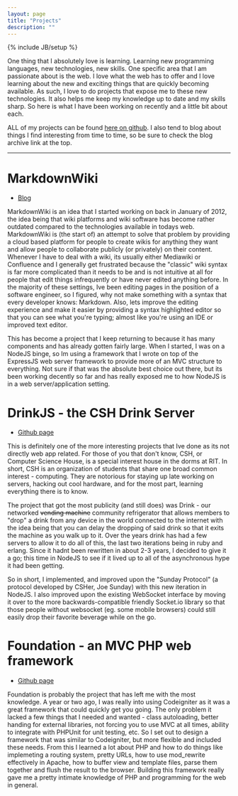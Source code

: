 ```yaml
---
layout: page
title: "Projects"
description: ""
---
```

{% include JB/setup %}

One thing that I absolutely love is learning. Learning new programming languages, new technologies, new skills. One specific area that I am passionate about is the web. I love what the web has to offer and I love learning about the new and exciting things that are quickly becoming available. As such, I love to do projects that expose me to these new technologies. It also helps me keep my knowledge up to date and my skills sharp. So here is what I have been working on recently and a little bit about each.

ALL of my projects can be found [here on github](https://github.com/seanmcgary). I also tend to blog about things I find interesting from time to time, so be sure to check the blog archive link at the top.
<hr>

# MarkdownWiki

- [Blog](http://blog.markdownwiki.com)

MarkdownWiki is an idea that I started working on back in January of 2012, the idea being that wiki platforms and wiki software has become rather outdated compared to the technologies available in todays web. MarkdownWiki is (the start of) an attempt to solve that problem by providing a cloud based platform for people to create wikis for anything they want and allow people to collaborate publicly (or privately) on their content. Whenever I have to deal with a wiki, its usually either Mediawiki or Confluence and I generally get frustrated because the "classic" wiki syntax is far more complicated than it needs to be and is not intuitive at all for people that edit things infrequently or have never edited anything before. In the majority of these settings, Ive been editing pages in the position of a software engineer, so I figured, why not make something with a syntax that every developer knows: Markdown. Also, lets improve the editing experience and make it easier by providing a syntax highlighted editor so that you can see what you're typing; almost like you're using an IDE or improved text editor. 

This has become a project that I keep returning to because it has many components and has already gotten fairly large. When I started, I was on a NodeJS binge, so Im using a framework that I wrote on top of the ExpressJS web server framework to provide more of an MVC structure to everything. Not sure if that was the absolute best choice out there, but its been working decently so far and has really exposed me to how NodeJS is in a web server/application setting.

# DrinkJS - the CSH Drink Server

- [Github page](https://github.com/ComputerScienceHouse/Drink-JS)

This is definitely one of the more interesting projects that Ive done as its not directly web app related. For those of you that don't know, CSH, or Computer Science House, is a special interest house in the dorms at RIT. In short, CSH is an organization of students that share one broad common interest - computing. They are notorious for staying up late working on servers, hacking out cool hardware, and for the most part, learning everything there is to know. 

The project that got the most publicity (and still does) was Drink - our networked <s>vending machine</s> community refrigerator that allows members to "drop" a drink from any device in the world connected to the internet with the idea being that you can delay the dropping of said drink so that it exits the machine as you walk up to it. Over the years drink has had a few servers to allow it to do all of this, the last two iterations being in ruby and erlang. Since it hadnt been rewritten in about 2-3 years, I decided to give it a go; this time in NodeJS to see if it lived up to all of the asynchronous hype it had been getting. 

So in short, I implemented, and improved upon the "Sunday Protocol" (a protocol developed by CSHer, Joe Sunday) with this new iteration in NodeJS. I also improved upon the existing WebSocket interface by moving it over to the more backwards-compatible friendly Socket.io library so that those people without websocket (eg. some mobile browsers) could still easily drop their favorite beverage while on the go.

# Foundation - an MVC PHP web framework

- [Github page](git@github.com:seanmcgary/foundation-php-core.git)

Foundation is probably the project that has left me with the most knowledge. A year or two ago, I was really into using Codeigniter as it was a great framework that could quickly get you going. The only problem it lacked a few things that I needed and wanted - class autoloading, better handing for external libraries, not forcing you to use MVC at all times, ability to integrate with PHPUnit for unit testing, etc. So I set out to design a framework that was similar to Codeigniter, but more flexible and included these needs. From this I learned a lot about PHP and how to do things like implemeting a routing system, pretty URLs, how to use mod_rewrite effectively in Apache, how to buffer view and template files, parse them together and flush the result to the browser. Building this framework really gave me a pretty intimate knowledge of PHP and programming for the web in general.

